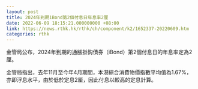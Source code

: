 ```yaml
---
layout: post
title: 2024年到期iBond第2個付息日年息率2厘
date: 2022-06-09 18:15:21.000000000 +08:00
link: https://news.rthk.hk/rthk/ch/component/k2/1652337-20220609.htm
categories: rthk
---
```


金管局公布，2024年到期的通脹掛鈎債券（iBond）第2個付息日的年息率定為2厘。

金管局指出，去年11月至今年4月期間，本港綜合消費物價指數平均值為1.67%，亦即浮息水平，由於低於定息2厘，因此付息以較高的定息計算。
